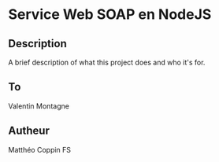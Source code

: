 # Service Web SOAP en NodeJS

## Description
A brief description of what this project does and who it's for.

## To
Valentin Montagne

## Autheur
Matthéo Coppin FS
